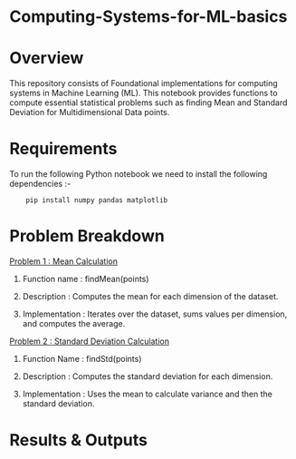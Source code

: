 # Computing-Systems-for-ML-basics

# Overview

This repository consists of Foundational implementations for computing systems in Machine Learning (ML). This notebook provides functions to compute essential statistical problems such as finding Mean and Standard Deviation for Multidimensional Data points.

# Requirements

To run the following Python notebook we need to install the following dependencies :-

        pip install numpy pandas matplotlib

# Problem Breakdown

<ins> Problem 1 : Mean Calculation</ins>

1. Function name : findMean(points)

2. Description : Computes the mean for each dimension of the dataset.

3. Implementation : Iterates over the dataset, sums values per dimension, and computes the average.

<ins> Problem 2 : Standard Deviation Calculation</ins>

1. Function Name : findStd(points)

2. Description : Computes the standard deviation for each dimension.

3. Implementation : Uses the mean to calculate variance and then the standard deviation.

# Results & Outputs
